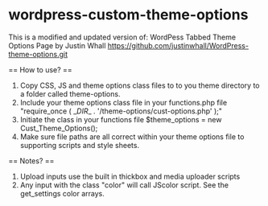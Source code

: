 # wordpress-custom-theme-options

This is a modified and updated version of:
WordPess Tabbed Theme Options Page by Justin Whall
https://github.com/justinwhall/WordPress-theme-options.git

== How to use? ==

1. Copy CSS, JS and theme options class files to to you theme directory to a folder called theme-options. 
2. Include your theme options class file in your functions.php file "require_once ( \__DIR__ . '/theme-options/cust-options.php' );"
3. Initiate the class in your functions file $theme_options = new Cust_Theme_Options();
4. Make sure file paths are all correct within your theme options file to supporting scripts and style sheets.

== Notes? ==

1. Upload inputs use the built in thickbox and media uploader scripts
2. Any input with the class "color" will call JScolor script. See the get_settings color arrays. 
